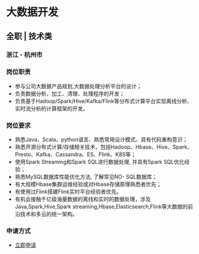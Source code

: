 
# 大数据开发
## 全职  |  技术类
### 浙江 - 杭州市

### 岗位职责
- 参与公司大数据产品规划,大数据处理分析平台的设计；
- 负责数据分析、加工、清理、处理程序的开发；
- 负责基于Hadoop/Spark/Hive/Kafka/Flink等分布式计算平台实现离线分析、实时流分析的计算框架的开发。
### 岗位要求
- 熟悉Java，Scala，python语言、熟悉常用设计模式、具有代码重构意识；
- 熟悉开源分布式计算/存储相关技术，包括Hadoop、Hbase、Hive、Spark、Presto、Kafka、Cassandra、ES、Flink、K8S等；
- 使用Spark Streaming和Spark SQL进行数据处理, 并具有Spark SQL优化经验；
- 熟悉MySQL数据库性能优化方法, 了解常见NO- SQL数据库；
- 有大规模Hbase集群运维经验或对Hbase存储原理熟悉者优先；
- 有使用过Flink搭建Flink实时平台经验者优先。
- 有机会接触千亿级海量数据的离线和实时的数据处理，涉及Java,Spark,Hive,Spark streaming,Hbase,Elasticsearch,Flink等大数据的前沿技术和多云的统一架构。
### 申请方式
- <a href="mailto:hr@tuya.com?subject=求职简历-大数据开发-来自GitHub">立即申请</a>